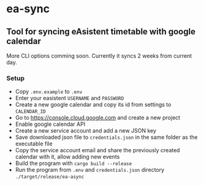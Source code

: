 # ea-sync

## Tool for syncing eAsistent timetable with google calendar

More CLI options comming soon. Currently it syncs 2 weeks from current day.

### Setup

- Copy `.env.example` to `.env`
- Enter your easistent `USERNAME` and `PASSWORD`
- Create a new google calendar and copy its id from settings to `CALENDAR_ID`
- Go to <https://console.cloud.google.com> and create a new project
- Enable google calendar API
- Create a new service account and add a new JSON key
- Save downloaded json file to `credentials.json` in the same folder as the executable file
- Copy the service account email and share the previously created calendar with it, allow adding new events
- Build the program with `cargo build --release`
- Run the program from `.env` and `credentials.json` directory `./target/release/ea-async`
